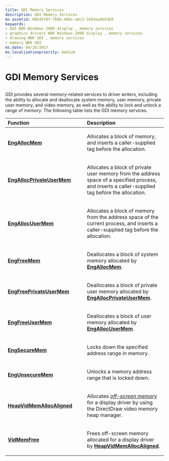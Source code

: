 ```yaml
---
title: GDI Memory Services
description: GDI Memory Services
ms.assetid: 60b45f8f-766b-498c-a0c2-3e93ea4b43b9
keywords:
- GDI WDK Windows 2000 display , memory services
- graphics drivers WDK Windows 2000 display , memory services
- drawing WDK GDI , memory services
- memory WDK GDI
ms.date: 04/20/2017
ms.localizationpriority: medium
---
```


# GDI Memory Services


## <span id="ddk_gdi_memory_services_gg"></span><span id="DDK_GDI_MEMORY_SERVICES_GG"></span>


GDI provides several memory-related services to driver writers, including the ability to allocate and deallocate system memory, user memory, private user memory, and video memory, as well as the ability to lock and unlock a range of memory. The following table lists the GDI memory services.

<table>
<colgroup>
<col width="50%" />
<col width="50%" />
</colgroup>
<thead>
<tr class="header">
<th align="left">Function</th>
<th align="left">Description</th>
</tr>
</thead>
<tbody>
<tr class="odd">
<td align="left"><p><a href="https://msdn.microsoft.com/library/windows/hardware/ff564176" data-raw-source="[&lt;strong&gt;EngAllocMem&lt;/strong&gt;](https://msdn.microsoft.com/library/windows/hardware/ff564176)"><strong>EngAllocMem</strong></a></p></td>
<td align="left"><p>Allocates a block of memory, and inserts a caller-supplied tag before the allocation.</p></td>
</tr>
<tr class="even">
<td align="left"><p><a href="https://msdn.microsoft.com/library/windows/hardware/ff564177" data-raw-source="[&lt;strong&gt;EngAllocPrivateUserMem&lt;/strong&gt;](https://msdn.microsoft.com/library/windows/hardware/ff564177)"><strong>EngAllocPrivateUserMem</strong></a></p></td>
<td align="left"><p>Allocates a block of private user memory from the address space of a specified process, and inserts a caller-supplied tag before the allocation.</p></td>
</tr>
<tr class="odd">
<td align="left"><p><a href="https://msdn.microsoft.com/library/windows/hardware/ff564178" data-raw-source="[&lt;strong&gt;EngAllocUserMem&lt;/strong&gt;](https://msdn.microsoft.com/library/windows/hardware/ff564178)"><strong>EngAllocUserMem</strong></a></p></td>
<td align="left"><p>Allocates a block of memory from the address space of the current process, and inserts a caller-supplied tag before the allocation.</p></td>
</tr>
<tr class="even">
<td align="left"><p><a href="https://msdn.microsoft.com/library/windows/hardware/ff564895" data-raw-source="[&lt;strong&gt;EngFreeMem&lt;/strong&gt;](https://msdn.microsoft.com/library/windows/hardware/ff564895)"><strong>EngFreeMem</strong></a></p></td>
<td align="left"><p>Deallocates a block of system memory allocated by <a href="https://msdn.microsoft.com/library/windows/hardware/ff564176" data-raw-source="[&lt;strong&gt;EngAllocMem&lt;/strong&gt;](https://msdn.microsoft.com/library/windows/hardware/ff564176)"><strong>EngAllocMem</strong></a>.</p></td>
</tr>
<tr class="odd">
<td align="left"><p><a href="https://msdn.microsoft.com/library/windows/hardware/ff564907" data-raw-source="[&lt;strong&gt;EngFreePrivateUserMem&lt;/strong&gt;](https://msdn.microsoft.com/library/windows/hardware/ff564907)"><strong>EngFreePrivateUserMem</strong></a></p></td>
<td align="left"><p>Deallocates a block of private user memory allocated by <a href="https://msdn.microsoft.com/library/windows/hardware/ff564177" data-raw-source="[&lt;strong&gt;EngAllocPrivateUserMem&lt;/strong&gt;](https://msdn.microsoft.com/library/windows/hardware/ff564177)"><strong>EngAllocPrivateUserMem</strong></a>.</p></td>
</tr>
<tr class="even">
<td align="left"><p><a href="https://msdn.microsoft.com/library/windows/hardware/ff564912" data-raw-source="[&lt;strong&gt;EngFreeUserMem&lt;/strong&gt;](https://msdn.microsoft.com/library/windows/hardware/ff564912)"><strong>EngFreeUserMem</strong></a></p></td>
<td align="left"><p>Deallocates a block of user memory allocated by <a href="https://msdn.microsoft.com/library/windows/hardware/ff564178" data-raw-source="[&lt;strong&gt;EngAllocUserMem&lt;/strong&gt;](https://msdn.microsoft.com/library/windows/hardware/ff564178)"><strong>EngAllocUserMem</strong></a>.</p></td>
</tr>
<tr class="odd">
<td align="left"><p><a href="https://msdn.microsoft.com/library/windows/hardware/ff565011" data-raw-source="[&lt;strong&gt;EngSecureMem&lt;/strong&gt;](https://msdn.microsoft.com/library/windows/hardware/ff565011)"><strong>EngSecureMem</strong></a></p></td>
<td align="left"><p>Locks down the specified address range in memory.</p></td>
</tr>
<tr class="even">
<td align="left"><p><a href="https://msdn.microsoft.com/library/windows/hardware/ff565454" data-raw-source="[&lt;strong&gt;EngUnsecureMem&lt;/strong&gt;](https://msdn.microsoft.com/library/windows/hardware/ff565454)"><strong>EngUnsecureMem</strong></a></p></td>
<td align="left"><p>Unlocks a memory address range that is locked down.</p></td>
</tr>
<tr class="odd">
<td align="left"><p><a href="https://msdn.microsoft.com/library/windows/hardware/ff567267" data-raw-source="[&lt;strong&gt;HeapVidMemAllocAligned&lt;/strong&gt;](https://msdn.microsoft.com/library/windows/hardware/ff567267)"><strong>HeapVidMemAllocAligned</strong></a></p></td>
<td align="left"><p>Allocates <a href="https://msdn.microsoft.com/library/windows/hardware/ff556318#wdkgloss-off-screen-memory" data-raw-source="&lt;em&gt;off-screen memory&lt;/em&gt;"><em>off-screen memory</em></a> for a display driver by using the DirectDraw video memory heap manager.</p></td>
</tr>
<tr class="even">
<td align="left"><p><a href="https://msdn.microsoft.com/library/windows/hardware/ff570554" data-raw-source="[&lt;strong&gt;VidMemFree&lt;/strong&gt;](https://msdn.microsoft.com/library/windows/hardware/ff570554)"><strong>VidMemFree</strong></a></p></td>
<td align="left"><p>Frees off-screen memory allocated for a display driver by <a href="https://msdn.microsoft.com/library/windows/hardware/ff567267" data-raw-source="[&lt;strong&gt;HeapVidMemAllocAligned&lt;/strong&gt;](https://msdn.microsoft.com/library/windows/hardware/ff567267)"><strong>HeapVidMemAllocAligned</strong></a>.</p></td>
</tr>
</tbody>
</table>

 

 

 





